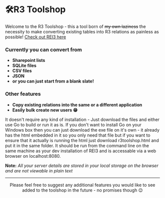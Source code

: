 # 🛠️R3 Toolshop

Welcome to the R3 Toolshop - this a tool born of ~~my own laziness~~ the necessity to make converting existing tables into R3 relations as painless as possible!  [Check out REI3 here](https://github.com/r3-team/r3)

### Currently you can convert from
- **Sharepoint lists**
- **SQLite files**
- **CSV files**
- **JSON**
- **or you can just start from a blank slate!**

### Other features 
- **Copy existing relations into the same or a different application**
- **Easily bulk create new users 😁**

It doesn't require any kind of installation - Just download the files and either use Go to build or run it as is.  If you don't want to install Go on your Windows box then you can just download the exe file on it's own - it already has the html embedded in it so you only need that file but if you want to ensure that it actually is running the html just download r3toolshop.html and put it in the same folder.  It should be run from the command line on the same machine as your dev installation of REI3 and is accessable via a web browser on localhost:8080.

**Note:** *All your server details are stored in your local storage on the browser and are not viewable in plain text*

---

<div align="center">
Please feel free to suggest any additional features you would like to see added to the toolshop in the future - no promises though 😉
</div>

